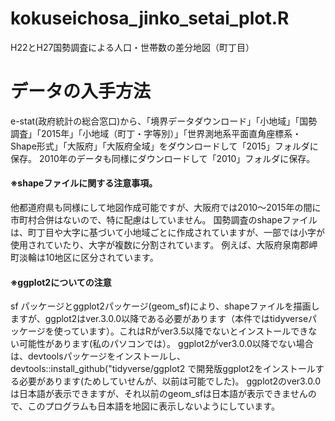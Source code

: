 # kokuseichosa_jinko_setai_plot.R
H22とH27国勢調査による人口・世帯数の差分地図（町丁目）

# データの入手方法
e-stat(政府統計の総合窓口)から、「境界データダウンロード」「小地域」「国勢調査」「2015年」「小地域（町丁・字等別）」「世界測地系平面直角座標系・Shape形式」「大阪府」「大阪府全域」をダウンロードして「2015」フォルダに保存。
2010年のデータも同様にダウンロードして「2010」フォルダに保存。

#### ※shapeファイルに関する注意事項。 
他都道府県も同様にして地図作成可能ですが、大阪府では2010～2015年の間に市町村合併はないので、特に配慮はしていません。
国勢調査のshapeファイルは、町丁目や大字に基づいて小地域ごとに作成されていますが、一部では小字が使用されていたり、大字が複数に分割されています。
例えば、大阪府泉南郡岬町淡輪は10地区に区分されています。

#### ※ggplot2についての注意
sf パッケージとggplot2パッケージ(geom_sf)により、shapeファイルを描画しますが、ggplot2はver.3.0.0以降である必要があります（本件ではtidyverseパッケージを使っています）。これはRがver3.5以降でないとインストールできない可能性があります(私のパソコンでは）。
ggplot2がver3.0.0以降でない場合は、devtoolsパッケージをインストールし、devtools::install_github("tidyverse/ggplot2 で開発版ggplot2をインストールする必要があります(ためしていせんが、以前は可能でした)。
ggplot2のver3.0.0は日本語が表示できますが、それ以前のgeom_sfは日本語が表示できませんので、このプログラムも日本語を地図に表示しないようにしています。


